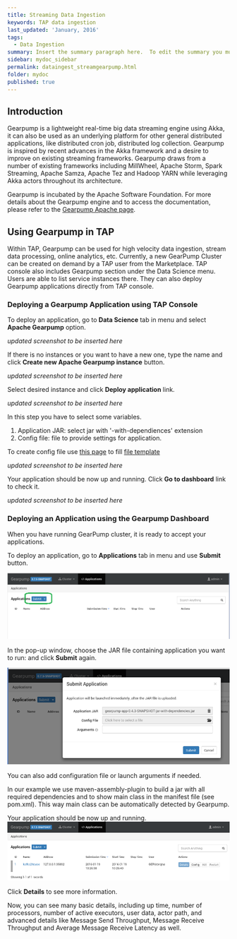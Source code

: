 ```yaml
---
title: Streaming Data Ingestion
keywords: TAP data ingestion
last_updated: 'January, 2016'
tags:
  - Data Ingestion
summary: Insert the summary paragraph here.  To edit the summary you must edit the meta data for this post. 
sidebar: mydoc_sidebar
permalink: dataingest_streamgearpump.html
folder: mydoc
published: true
---
```

## Introduction

Gearpump is a lightweight real-time big data streaming engine using Akka, it can also be used as an underlying platform for other general distributed applications, like distributed cron job, distributed log collection. Gearpump is inspired by recent advances in the Akka framework and a desire to improve on existing streaming frameworks. Gearpump draws from a number of existing frameworks including MillWheel, Apache Storm, Spark Streaming, Apache Samza, Apache Tez and Hadoop YARN while leveraging Akka actors throughout its architecture.

Gearpump is incubated by the Apache Software Foundation. For more details about the Gearpump engine and to access the documentation, please refer to the [Gearpump Apache page](https://gearpump.apache.org).

## Using Gearpump in TAP

Within TAP, Gearpump can be used for high velocity data ingestion, stream data processing, online analytics, etc. Currently, a new GearPump Cluster can be created on demand by a TAP user from the Marketplace. TAP console also includes Gearpump section under the Data Science menu. Users are able to list service instances there. They can also deploy Gearpump applications directly from TAP console.

### Deploying a Gearpump Application using TAP Console

To deploy an application, go to **Data Science** tab in menu and select **Apache Gearpump** option.

*updated screenshot to be inserted here*

If there is no instances or you want to have a new one, type the name and click **Create new Apache Gearpump instance** button.

*updated screenshot to be inserted here*

Select desired instance and click **Deploy application** link.

*updated screenshot to be inserted here*

In this step you have to select some variables.

1. Application JAR: select jar with '-with-dependiences' extension
2. Config file: file to provide settings for application.

To create config file use [this page](https://github.com/intel-data/ingestion-ws-kafka-gearpump-hbase/blob/master/gearpump/README_DEPLOY.md?raw=true) to fill [file template](https://github.com/intel-data/ingestion-ws-kafka-gearpump-hbase/blob/master/gearpump/src/main/resources/example.conf?raw=true)

*updated screenshot to be inserted here*

Your application should be now up and running. Click **Go to dashboard** link to check it. 

*updated screenshot to be inserted here*

### Deploying an Application using the Gearpump Dashboard

When you have running GearPump cluster, it is ready to accept your applications.

To deploy an application, go to **Applications** tab in menu and use **Submit** button.
 
![Data-Ingestion-application-list-submit.png.jpg](/images/Data-Ingestion-application-list-submit.png)

In the pop-up window, choose the JAR file containing application you want to run: and click **Submit** again.

![Data-Ingestion-submit-application.png](/images/Data-Ingestion-submit-application.png)

You can also add configuration file or launch arguments if needed.

In our example we use maven-assembly-plugin to build a jar with all required dependencies and to show main class in the manifest file (see pom.xml). This way main class can be automatically detected by Gearpump.

Your application should be now up and running.
![Data-Ingestion_application-list.png](/images/Data-Ingestion_application-list.png)


Click **Details** to see more information.

Now, you can see many basic details, including up time, number of processors, number of active executors, user data, actor path, and advanced details like Message Send Throughput, Message Receive Throughput and Average Message Receive Latency as well.

